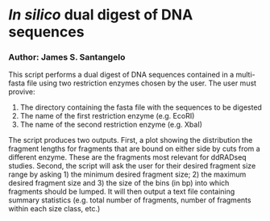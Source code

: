 # _In silico_ dual digest of DNA sequences
### Author: James S. Santangelo

This script performs a dual digest of DNA sequences contained in a multi-fasta file using two restriction enzymes chosen by the user. The user must provive:

1. The directory containing the fasta file with the sequences to be digested
2. The name of the first restriction enzyme (e.g. EcoRI)
3. The name of the second restriction enzyme (e.g. XbaI)

The script produces two outputs. First, a plot showing the distribution the fragment lengths for fragments that are bound on either side by cuts from a different enzyme. These are the fragments most relevant for ddRADseq studies. Second, the script will ask the user for their desired fragment size range by asking 1) the minimum desired fragment size; 2) the maximum desired fragment size and 3) the size of the bins (in bp) into which fragments should be lumped. It will then output a text file containing summary statistics (e.g. total number of fragments, number of fragments within each size class, etc.)
